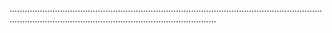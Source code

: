 ..............................................................................................................................................................................................................
